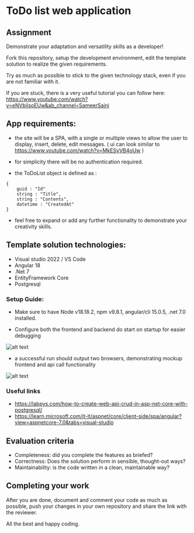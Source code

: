 # ToDo list web application

## Assignment 
Demonstrate your adaptation and versatility skills as a developer! 

Fork this repository, setup the development environment, edit the template solution to realize the given requirements.

Try as much as possible to stick to the given technology stack, even if you are not familiar with it.

If you are stuck, there is a very useful tutorial you can follow here: https://www.youtube.com/watch?v=eNVbiIsoEUw&ab_channel=SameerSaini

## App requirements: 

- the site will be a SPA, with a single or multiple views to allow the user to display, insert, delete, edit messages. ( ui can look similar to https://www.youtube.com/watch?v=MkESyVB4oUw )

- for simplicity there will be no authentication required.

- the ToDoList object is defined as :

```
{
	guid : "Id"
	string : "Title",
	string : "Contents",
	datetime : "CreatedAt"
}
```
- feel free to expand or add any further functionality to demonstrate your creativity skills.

## Template solution technologies: 

- Visual studio 2022 / VS Code
- Angular 18
- .Net 7
- EntityFramework Core
- Postgresql

### Setup Guide: 
- Make sure to have Node v18.18.2, npm v9.8.1, angular/cli 15.0.5, .net 7.0 installed.

- Configure both the frontend and backend do start on startup for easier debugging

![alt text](https://i.imgur.com/vvRjfDF.png)

- a successful run should output two browsers, demonstrating mockup frontend and api call functionality

![alt text](https://i.imgur.com/i4dmtTh.png)

### Useful links 

- https://labpys.com/how-to-create-web-api-crud-in-asp-net-core-with-postgresql/
- https://learn.microsoft.com/it-it/aspnet/core/client-side/spa/angular?view=aspnetcore-7.0&tabs=visual-studio

## Evaluation criteria

- Completeness: did you complete the features as briefed?
- Correctness: Does the solution perform in sensible, thought-out ways?
- Maintainability: is the code written in a clean, maintainable way?

## Completing your work

After you are done, document and comment your code as much as possible, push your changes in your own repository and share the link with the reviewer.

All the best and happy coding.
